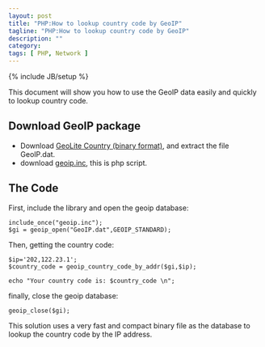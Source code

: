 ```yaml
---
layout: post
title: "PHP:How to lookup country code by GeoIP"
tagline: "PHP:How to lookup country code by GeoIP"
description: ""
category: 
tags: [ PHP, Network ]
---
```

{% include JB/setup %}

This document will show you how to use the GeoIP data  easily and quickly to lookup country code.


## Download GeoIP package

* Download [GeoLite Country (binary format)](http://geolite.maxmind.com/download/geoip/database/GeoLiteCountry/GeoIP.dat.gz), and extract the file GeoIP.dat. 
* download [geoip.inc](http://www.maxmind.com/download/geoip/api/php/geoip.inc), this is php script.

## The Code

First, include the library and open the geoip database:

	include_once("geoip.inc");
	$gi = geoip_open("GeoIP.dat",GEOIP_STANDARD);

Then, getting the country code:

	$ip='202,122.23.1';
	$country_code = geoip_country_code_by_addr($gi,$ip);
	
	echo "Your country code is: $country_code \n";

finally, close the geoip database:

	geoip_close($gi);
	
This solution uses a very fast and compact binary file as the database to lookup the country code by the IP address. 


